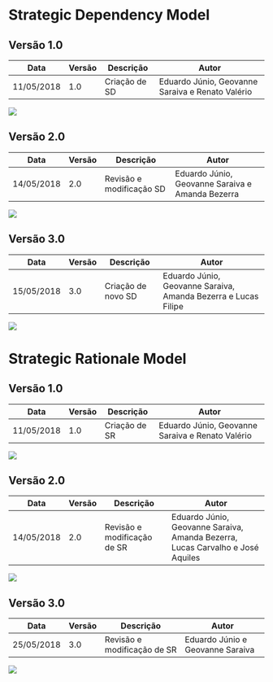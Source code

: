 # Strategic Dependency Model

## Versão 1.0

Data| Versão| Descrição| Autor|
-|-|-|-|
11/05/2018 |1.0|Criação de SD|Eduardo Júnio, Geovanne Saraiva e Renato Valério

<a href="../sd1.png"><img src="../sd1.png"></a>

## Versão 2.0

Data| Versão| Descrição| Autor|
-|-|-|-|
14/05/2018 |2.0|Revisão e modificação SD|Eduardo Júnio, Geovanne Saraiva e Amanda Bezerra


<a href="../sd2.png"><img src="../sd2.png"></a>

## Versão 3.0

Data| Versão| Descrição| Autor|
-|-|-|-|
15/05/2018 |3.0|Criação de novo SD|Eduardo Júnio, Geovanne Saraiva, Amanda Bezerra e Lucas Filipe


<a href="../sd3.png"><img src="../sd3.png"></a>


# Strategic Rationale Model


## Versão 1.0

Data| Versão| Descrição| Autor|
-|-|-|-|
11/05/2018 |1.0|Criação de SR|Eduardo Júnio, Geovanne Saraiva e Renato Valério

<a href="../sr1.jpg"><img src="../sr1.jpg"></a>


## Versão 2.0

Data| Versão| Descrição| Autor|
-|-|-|-|
14/05/2018 |2.0|Revisão e modificação de SR|Eduardo Júnio, Geovanne Saraiva, Amanda Bezerra, Lucas Carvalho e José Aquiles

<a href="../sr2.png"><img src="../sr2.png"></a>


## Versão 3.0

Data| Versão| Descrição| Autor|
-|-|-|-|
25/05/2018 |3.0|Revisão e modificação de SR|Eduardo Júnio e Geovanne Saraiva

<a href="../sr3.png"><img src="../sr3.png"></a>
